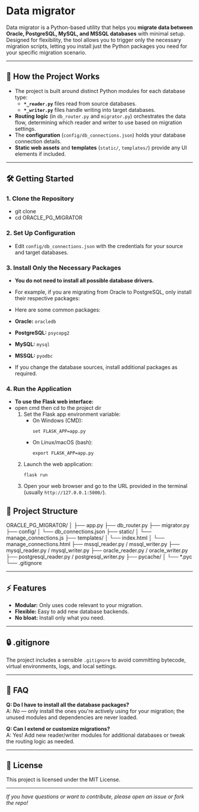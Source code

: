 # Data migrator

Data migrator is a Python-based utility that helps you **migrate data between Oracle, PostgreSQL, MySQL, and MSSQL databases** with minimal setup. Designed for flexibility, the tool allows you to trigger only the necessary migration scripts, letting you install just the Python packages you need for your specific migration scenario.

---

## 🚀 How the Project Works

- The project is built around distinct Python modules for each database type:
  - **`*_reader.py`** files read from source databases.
  - **`*_writer.py`** files handle writing into target databases.
- **Routing logic** (in `db_router.py` and `migrator.py`) orchestrates the data flow, determining which reader and writer to use based on migration settings.
- The **configuration** (`config/db_connections.json`) holds your database connection details.
- **Static web assets** and **templates** (`static/`, `templates/`) provide any UI elements if included.

---

## 🛠️ Getting Started

### 1. **Clone the Repository**

- git clone 
- cd ORACLE_PG_MIGRATOR


### 2. **Set Up Configuration**

- Edit `config/db_connections.json` with the credentials for your source and target databases.

### 3. **Install Only the Necessary Packages**

- **You do not need to install all possible database drivers.**
- For example, if you are migrating from Oracle to PostgreSQL, only install their respective packages:


- Here are some common packages:
- **Oracle:** `oracledb`
- **PostgreSQL:** `psycopg2`
- **MySQL:** `mysql`
- **MSSQL:** `pyodbc`
- If you change the database sources, install additional packages as required.

### 4. **Run the Application**

- **To use the Flask web interface:**
- open cmd then cd to the project dir
  1. Set the Flask app environment variable:
      - On Windows (CMD):
          ```
          set FLASK_APP=app.py
          ```
      - On Linux/macOS (bash):
          ```
          export FLASK_APP=app.py
          ```
  2. Launch the web application:
      ```
      flask run
      ```
  3. Open your web browser and go to the URL provided in the terminal (usually `http://127.0.0.1:5000/`).

## 📁 Project Structure

ORACLE_PG_MIGRATOR/
│
├── app.py
├── db_router.py
├── migrator.py
├── config/
│ └── db_connections.json
├── static/
│ └── manage_connections.js
├── templates/
│ └── index.html
│ └── manage_connections.html
├── mssql_reader.py / mssql_writer.py
├── mysql_reader.py / mysql_writer.py
├── oracle_reader.py / oracle_writer.py
├── postgresql_reader.py / postgresql_writer.py
├── pycache/
│ └── *.pyc
└── .gitignore


---

## ⚡ Features

- **Modular:** Only uses code relevant to your migration.
- **Flexible:** Easy to add new database backends.
- **No bloat:** Install only what you need.

---

## 🔒 .gitignore

The project includes a sensible `.gitignore` to avoid committing bytecode, virtual environments, logs, and local settings.

---

## 🙋 FAQ

**Q: Do I have to install all the database packages?**  
A: _No_ — only install the ones you're actively using for your migration; the unused modules and dependencies are never loaded.

**Q: Can I extend or customize migrations?**  
A: Yes! Add new reader/writer modules for additional databases or tweak the routing logic as needed.

---

## 📝 License

This project is licensed under the MIT License.

---

_If you have questions or want to contribute, please open an issue or fork the repo!_
